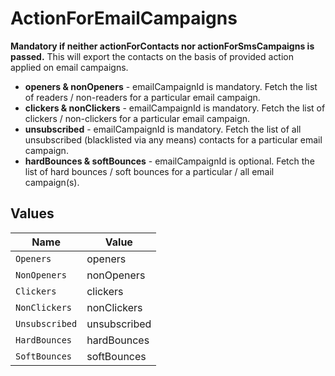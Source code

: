# ActionForEmailCampaigns

**Mandatory if neither actionForContacts nor actionForSmsCampaigns is passed.** This will export the contacts on the basis of provided action applied on email campaigns.
* **openers & nonOpeners** - emailCampaignId is mandatory. Fetch the list of readers / non-readers for a particular email campaign.
* **clickers & nonClickers** - emailCampaignId is mandatory. Fetch the list of clickers / non-clickers for a particular email campaign.
* **unsubscribed** - emailCampaignId is mandatory. Fetch the list of all unsubscribed (blacklisted via any means) contacts for a particular email campaign.
* **hardBounces & softBounces** - emailCampaignId is optional. Fetch the list of hard bounces / soft bounces for a particular / all email campaign(s).



## Values

| Name           | Value          |
| -------------- | -------------- |
| `Openers`      | openers        |
| `NonOpeners`   | nonOpeners     |
| `Clickers`     | clickers       |
| `NonClickers`  | nonClickers    |
| `Unsubscribed` | unsubscribed   |
| `HardBounces`  | hardBounces    |
| `SoftBounces`  | softBounces    |
